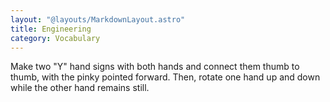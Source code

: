 ```yaml
---
layout: "@layouts/MarkdownLayout.astro"
title: Engineering
category: Vocabulary
---
```


Make two "Y" hand signs with both hands and connect them thumb to thumb,
with the pinky pointed forward.
Then, rotate one hand up and down while the other hand remains still.
